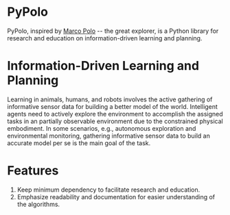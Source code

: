 # PyPolo
PyPolo, inspired by [Marco Polo](https://en.wikipedia.org/wiki/Marco_Polo) -- the great explorer, is a Python library for research and education on information-driven learning and planning.

# Information-Driven Learning and Planning
Learning in animals, humans, and robots involves the active gathering of informative sensor data for building a better model of the world. Intelligent agents need to actively explore the environment to accomplish the assigned tasks in an partially observable environment due to the constrained physical embodiment. In some scenarios, e.g., autonomous exploration and environmental monitoring, gathering informative sensor data to build an accurate model per se is the main goal of the task.

# Features
1. Keep minimum dependency to facilitate research and education.
2. Emphasize readability and documentation for easier understanding of the algorithms.

